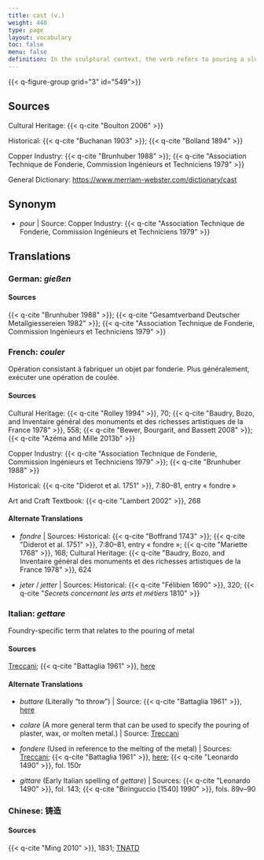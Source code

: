 ```yaml
---
title: cast (v.)
weight: 440
type: page
layout: vocabulary
toc: false
menu: false
definition: In the sculptural context, the verb refers to pouring a slurry or liquefied material (e.g., plaster, wax, metal) into a hollow matrix or mold that will determine the shape of the material in order to produce a cast (n.).
---
```


{{< q-figure-group grid="3" id="549">}}

## Sources

Cultural Heritage: {{< q-cite "Boulton 2006" >}}

Historical: {{< q-cite "Buchanan 1903" >}}; {{< q-cite "Bolland 1894" >}}

Copper Industry: {{< q-cite "Brunhuber 1988" >}}; {{< q-cite "Association Technique de Fonderie, Commission Ingénieurs et Techniciens 1979" >}}

General Dictionary: <https://www.merriam-webster.com/dictionary/cast>

## Synonym

- *pour* | Source: Copper Industry: {{< q-cite "Association Technique de Fonderie, Commission Ingénieurs et Techniciens 1979" >}}

## Translations

<div class="accordion">

### **German**: *gießen*

#### Sources

{{< q-cite "Brunhuber 1988" >}}; {{< q-cite "Gesamtverband Deutscher Metallgiessereien 1982" >}}; {{< q-cite "Association Technique de Fonderie, Commission Ingénieurs et Techniciens 1979" >}}

### **French**: *couler*

Opération consistant à fabriquer un objet par fonderie. Plus généralement, exécuter une opération de coulée.

#### Sources

Cultural Heritage: {{< q-cite "Rolley 1994" >}}, 70; {{< q-cite "Baudry, Bozo, and Inventaire général des monuments et des richesses artistiques de la France 1978" >}}, 558; {{< q-cite "Bewer, Bourgarit, and Bassett 2008" >}}; {{< q-cite "Azéma and Mille 2013b" >}}

Copper Industry: {{< q-cite "Association Technique de Fonderie, Commission Ingénieurs et Techniciens 1979" >}}; {{< q-cite "Brunhuber 1988" >}}

Historical: {{< q-cite "Diderot et al. 1751" >}}, 7:80–81, entry « fondre »

Art and Craft Textbook: {{< q-cite "Lambert 2002" >}}, 268

#### Alternate Translations

- *fondre* | Sources: Historical: {{< q-cite "Boffrand 1743" >}}; {{< q-cite "Diderot et al. 1751" >}}, 7:80–81, entry « fondre »; {{< q-cite "Mariette 1768" >}}, 168; Cultural Heritage: {{< q-cite "Baudry, Bozo, and Inventaire général des monuments et des richesses artistiques de la France 1978" >}}, 624

- *jeter* / *jetter* | Sources: Historical: {{< q-cite "Félibien 1690" >}}, 320; {{< q-cite "*Secrets concernant les arts et métiers* 1810" >}}

### **Italian**: *gettare*

Foundry-specific term that relates to the pouring of metal

#### Sources

[Treccani](http://www.treccani.it/vocabolario/gettare/); {{< q-cite "Battaglia 1961" >}}, [here](http://www.gdli.it/pdf_viewer/Scripts/pdf.js/web/viewer.asp?file=/PDF/GDLI06/GDLI_06_ocr_726.pdf&parola=gettare)

#### Alternate Translations

- *buttare* (Literally “to throw”) | Source: {{< q-cite "Battaglia 1961" >}}, [here](http://www.gdli.it/JPG/GDLI02/00000472.jpg)

- *colare* (A more general term that can be used to specify the pouring of plaster, wax, or molten metal.) | Source:
[Treccani](https://www.treccani.it/vocabolario/colare1/)

- *fondere* (Used in reference to the melting of the metal) | Sources: [Treccani](http://www.treccani.it/vocabolario/fondere/); {{< q-cite "Battaglia 1961" >}}, [here](http://www.gdli.it/pdf_viewer/Scripts/pdf.js/web/viewer.asp?file=/PDF/GDLI06/GDLI_06_ocr_137.pdf&parola=fondere); {{< q-cite "Leonardo 1490" >}}, fol. 150r

- *gittare* (Early Italian spelling of *gettare*) | Sources: {{< q-cite "Leonardo 1490" >}}, fol. 143; {{< q-cite "Biringuccio [1540] 1990" >}}, fols. 89v–90  

### **Chinese**: 铸造

#### Sources

{{< q-cite "Ming 2010" >}}, 1831; [TNATD](https://terms.naer.edu.tw/detail/11563468/?index=2)

</div>
